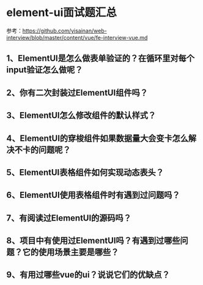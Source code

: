 # element-ui面试题汇总
参考：https://github.com/yisainan/web-interview/blob/master/content/vue/fe-interview-vue.md
## 1、ElementUI是怎么做表单验证的？在循环里对每个input验证怎么做呢？


## 2、你有二次封装过ElementUI组件吗？


## 3、ElementUI怎么修改组件的默认样式？


## 4、ElementUI的穿梭组件如果数据量大会变卡怎么解决不卡的问题呢？


## 5、ElementUI表格组件如何实现动态表头？


## 6、ElementUI使用表格组件时有遇到过问题吗？


## 7、有阅读过ElementUI的源码吗？


## 8、项目中有使用过ElementUI吗？有遇到过哪些问题？它的使用场景主要是哪些？


## 9、有用过哪些vue的ui？说说它们的优缺点？